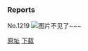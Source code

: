 ### Reports
No.1219
![图片不见了~~~](https://imgs.xkcd.com/comics/reports.png)

[原址](https://xkcd.com//1219) [下载](https://imgs.xkcd.com/comics/reports.png)

